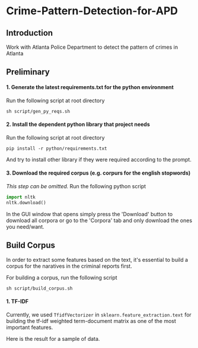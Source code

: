 Crime-Pattern-Detection-for-APD
===

Introduction
---
Work with Atlanta Police Department to detect the pattern of crimes in Atlanta

Preliminary
---

#### 1. Generate the latest requirements.txt for the python environment
Run the following script at root directory
```shell
sh script/gen_py_reqs.sh
```

#### 2. Install the dependent python library that project needs
Run the following script at root directory
```shell
pip install -r python/requirements.txt
```
And try to install other library if they were required according to the prompt.

#### 3. Download the required corpus (e.g. corpurs for the english stopwords)
*This step can be omitted.*
Run the following python script
```python
import nltk
nltk.download()
```
In the GUI window that opens simply press the 'Download' button to download all corpora or go to the 'Corpora' tab and only download the ones you need/want.

Build Corpus
---
In order to extract some features based on the text, it's essential to build a corpus for the naratives in the criminal reports first. 

For building a corpus, run the following script
```shell
sh script/build_corpus.sh
```
#### 1. TF-IDF
Currently, we used `TfidfVectorizer` in `sklearn.feature_extraction.text` for building the tf-idf weighted term-document matrix as one of the most important features.

Here is the result for a sample of data.






